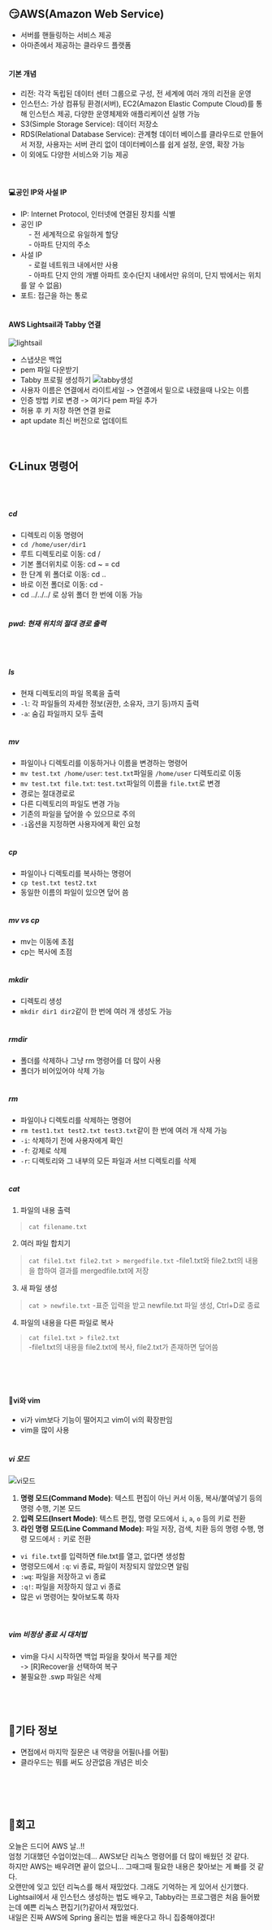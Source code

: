 ## 😏AWS(Amazon Web Service)
- 서버를 핸들링하는 서비스 제공
- 아마존에서 제공하는 클라우드 플랫폼
<br><br>

#### 기본 개념
- 리전: 각각 독립된 데이터 센터 그룹으로 구성, 전 세계에 여러 개의 리전을 운영
- 인스턴스: 가상 컴퓨팅 환경(서버), EC2(Amazon Elastic Compute Cloud)를 통해 인스턴스 제공, 다양한 운영체제와 애플리케이션 실행 가능
- S3(Simple Storage Service): 데이터 저장소
- RDS(Relational Database Service): 관계형 데이터 베이스를 클라우드로 만들어서 저장, 사용자는 서버 관리 없이 데이터베이스를 쉽게 설정, 운영, 확장 가능
- 이 외에도 다양한 서비스와 기능 제공
<br><br><br>

#### 💻공인 IP와 사설 IP
- IP: Internet Protocol, 인터넷에 연결된 장치를 식별
- 공인 IP  
&nbsp;&nbsp;&nbsp;&nbsp;- 전 세계적으로 유일하게 할당  
&nbsp;&nbsp;&nbsp;&nbsp;- 아파트 단지의 주소  
- 사설 IP  
&nbsp;&nbsp;&nbsp;&nbsp;- 로컬 네트워크 내에서만 사용  
&nbsp;&nbsp;&nbsp;&nbsp;- 아파트 단지 안의 개별 아파트 호수(단지 내에서만 유의미, 단지 밖에서는 위치를 알 수 없음)  
- 포트: 접근을 하는 통로
<br><br>

#### AWS Lightsail과 Tabby 연결
![lightsail](img/content/lightsail.png)
- 스냅샷은 백업
- pem 파일 다운받기
- Tabby 프로필 생성하기
![tabby생성](img/content/tabby생성.png)
- 사용자 이름은 연결에서 라이트세일 -> 연결에서 밑으로 내렸을때 나오는 이름
- 인증 방법 키로 변경 -> 여기다 pem 파일 추가
- 허용 후 키 저장 하면 연결 완료
- apt update 최신 버전으로 업데이트
<br><br><br>

## ☪️Linux 명령어
<br><br>

##### cd
- 디렉토리 이동 명령어
- `cd /home/user/dir1`
- 루트 디렉토리로 이동: cd /
- 기본 폴더위치로 이동: cd ~  =  cd
- 한 단계 위 폴더로 이동: cd ..
- 바로 이전 폴더로 이동: cd -
- cd ../../../ 로 상위 폴더 한 번에 이동 가능
<br><br>

##### pwd: 현재 위치의 절대 경로 출력
<br><br>

##### ls
- 현재 디렉토리의 파일 목록을 출력
- `-l`: 각 파일들의 자세한 정보(권한, 소유자, 크기 등)까지 출력
- `-a`: 숨김 파일까지 모두 출력
<br><br>

##### mv
- 파일이나 디렉토리를 이동하거나 이름을 변경하는 명령어
- `mv test.txt /home/user`: `test.txt`파일을 `/home/user` 디렉토리로 이동
- `mv test.txt file.txt`: `test.txt`파일의 이름을 `file.txt`로 변경
- 경로는 절대경로로
- 다른 디렉토리의 파일도 변경 가능
- 기존의 파일을 덮어쓸 수 있으므로 주의
- `-i`옵션을 지정하면 사용자에게 확인 요청
<br><br>

##### cp
- 파일이나 디렉토리를 복사하는 명령어
- `cp test.txt test2.txt`
- 동일한 이름의 파일이 있으면 덮어 씀
<br><br>

##### mv vs cp
- mv는 이동에 초점
- cp는 복사에 초점
<br><br>

##### mkdir
- 디렉토리 생성
- `mkdir dir1 dir2`같이 한 번에 여러 개 생성도 가능
<br><br>

##### rmdir
- 폴더를 삭제하나 그냥 rm 명령어를 더 많이 사용
- 폴더가 비어있어야 삭제 가능
<br><br>

##### rm
- 파일이나 디렉토리를 삭제하는 명령어
- `rm test1.txt test2.txt test3.txt`같이 한 번에 여러 개 삭제 가능
- `-i`: 삭제하기 전에 사용자에게 확인
- `-f`: 강제로 삭제
- `-r`: 디렉토리와 그 내부의 모든 파일과 서브 디렉토리를 삭제
<br><br>

##### cat

1. 파일의 내용 출력  
>`cat filename.txt`
​


2. 여러 파일 합치기  
>`cat file1.txt file2.txt > mergedfile.txt`
​-file1.txt와 file2.txt의 내용을 합하여 결과를 mergedfile.txt에 저장  


3. 새 파일 생성  
>`cat > newfile.txt`
-표준 입력을 받고 newfile.txt 파일 생성, Ctrl+D로 종료  


4. 파일의 내용을 다른 파일로 복사  
>`cat file1.txt > file2.txt`  
-file1.txt의 내용을 file2.txt에 복사, file2.txt가 존재하면 덮어씀  


<br><br><br>

#### 📜vi와 vim
- vi가 vim보다 기능이 떨어지고 vim이 vi의 확장판임
- vim을 많이 사용
<br><br>

##### vi 모드
![vi모드](img/content/vi모드.jpg)
1. **명령 모드(Command Mode)**: 텍스트 편집이 아닌 커서 이동, 복사/붙여넣기 등의 명령 수행, 기본 모드
2. **입력 모드(Insert Mode)**: 텍스트 편집, 명령 모드에서 `i`, `a`, `o` 등의 키로 전환
3. **라인 명령 모드(Line Command Mode)**: 파일 저장, 검색, 치환 등의 명령 수행, 명령 모드에서 `:` 키로 전환
- `vi file.txt`를 입력하면 file.txt를 열고, 없다면 생성함
- 명령모드에서 `:q`: vi 종료, 파일이 저장되지 않았으면 알림
- `:wq`: 파일을 저장하고 vi 종료
- `:q!`: 파일을 저장하지 않고 vi 종료
- 많은 vi 명령어는 찾아보도록 하자
<br><br><br>

##### vim 비정상 종료 시 대처법
- vim을 다시 시작하면 백업 파일을 찾아서 복구를 제안  
-> [R]Recover을 선택하여 복구
- 불필요한 .swp 파일은 삭제
<br><br><br><br>



## 🎸기타 정보
- 면접에서 마지막 질문은 내 역량을 어필(나를 어필)
- 클라우드는 뭐를 써도 상관없음 개념은 비슷
<br><br><br><br><br>



## 💭회고
오늘은 드디어 AWS 날..!!  
엄청 기대했던 수업이었는데... AWS보단 리눅스 명령어를 더 많이 배웠던 것 같다.  
하지만 AWS는 배우려면 끝이 없으니... 그때그때 필요한 내용은 찾아보는 게 빠를 것 같다.  
오랜만에 잊고 있던 리눅스를 해서 재밌었다. 그래도 기억하는 게 있어서 신기했다.  
Lightsail에서 새 인스턴스 생성하는 법도 배우고, Tabby라는 프로그램은 처음 들어봤는데 예쁜 리눅스 편집기(?)같아서 재밌었다.  
내일은 진짜 AWS에 Spring 올리는 법을 배운다고 하니 집중해야겠다!